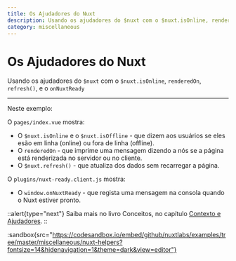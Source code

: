 ```yaml
---
title: Os Ajudadores do Nuxt
description: Usando os ajudadores do $nuxt com o $nuxt.isOnline, renderedOn, refresh(), e o onNuxtReady
category: miscellaneous
---
```


# Os Ajudadores do Nuxt

Usando os ajudadores do `$nuxt` com o `$nuxt.isOnline`, `renderedOn`, `refresh()`, e o `onNuxtReady`

---

Neste exemplo:

O `pages/index.vue` mostra:

- O `$nuxt.isOnline` e o `$nuxt.isOffline` - que dizem aos usuários se eles esão em linha (online) ou fora de linha (offline).
- O `renderedOn` - que imprime uma mensagem dizendo a nós se a página está renderizada no servidor ou no cliente.
- O `$nuxt.refresh()` - que atualiza dos dados sem recarregar a página.

O `plugins/nuxt-ready.client.js` mostra:

- O `window.onNuxtReady` - que regista uma mensagem na consola quando o Nuxt estiver pronto.

::alert{type="next"}
Saiba mais no livro Conceitos, no capítulo [Contexto e Ajudadores](/docs/concepts/context-helpers#ajudadores).
::

:sandbox{src="https://codesandbox.io/embed/github/nuxtlabs/examples/tree/master/miscellaneous/nuxt-helpers?fontsize=14&hidenavigation=1&theme=dark&view=editor"}
